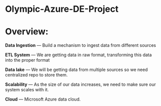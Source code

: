 # Olympic-Azure-DE-Project

# Overview:
**Data Ingestion** — Build a mechanism to ingest data from different sources

**ETL System** — We are getting data in raw format, transforming this data into the proper format

**Data lake** — We will be getting data from multiple sources so we need centralized repo to store them.

**Scalability** — As the size of our data increases, we need to make sure our system scales with it.

**Cloud** — Microsoft Azure data cloud.
